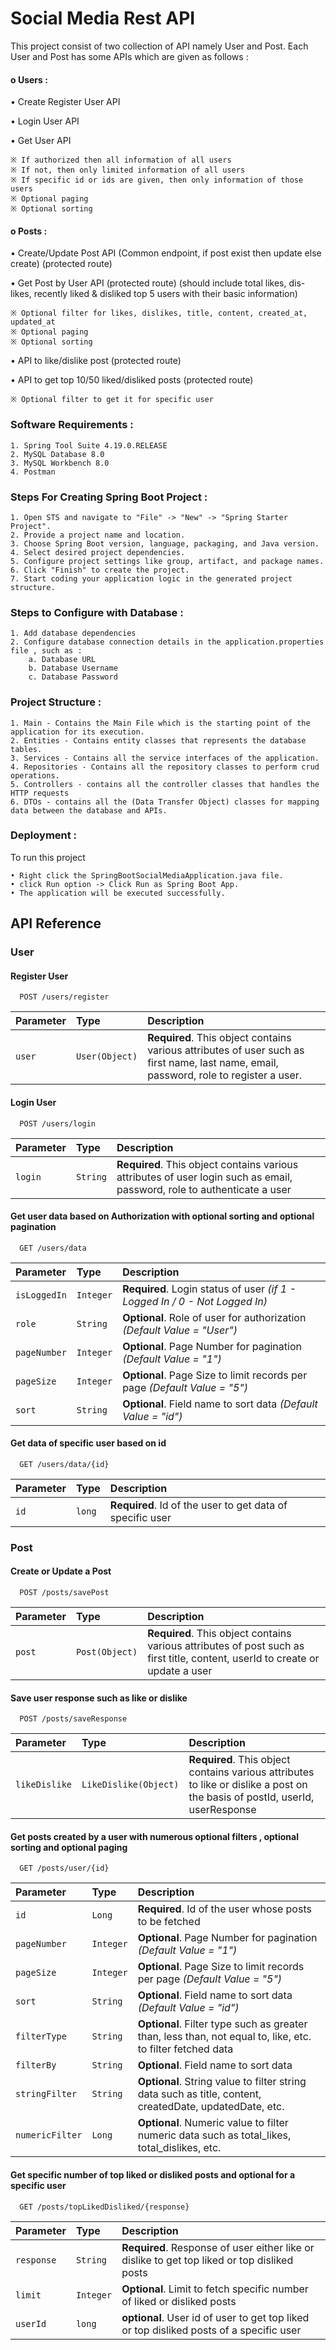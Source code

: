 
# Social Media Rest API

This project consist of two collection of API namely User and Post. Each User and Post has some APIs which are given as follows : 

#### o Users :
    
• Create Register User API

• Login User API

• Get User API
    
    ※ If authorized then all information of all users
    ※ If not, then only limited information of all users
    ※ If specific id or ids are given, then only information of those users
    ※ Optional paging
    ※ Optional sorting

#### o Posts :

• Create/Update Post API (Common endpoint, if post exist then update else create) (protected route)

• Get Post by User API (protected route) (should include total likes, dis-likes, recently liked & disliked top 5 users with their basic information)

    ※ Optional filter for likes, dislikes, title, content, created_at, updated_at
    ※ Optional paging
    ※ Optional sorting

• API to like/dislike post (protected route)

• API to get top 10/50 liked/disliked posts (protected route)

    ※ Optional filter to get it for specific user


### Software Requirements : 
    1. Spring Tool Suite 4.19.0.RELEASE
    2. MySQL Database 8.0 
    3. MySQL Workbench 8.0
    4. Postman


### Steps For Creating Spring Boot Project : 
    1. Open STS and navigate to "File" -> "New" -> "Spring Starter Project".
    2. Provide a project name and location.
    3. Choose Spring Boot version, language, packaging, and Java version.
    4. Select desired project dependencies.
    5. Configure project settings like group, artifact, and package names.
    6. Click "Finish" to create the project.
    7. Start coding your application logic in the generated project structure.


### Steps to Configure with Database :
    1. Add database dependencies
    2. Configure database connection details in the application.properties file , such as : 
        a. Database URL
        b. Database Username
        c. Database Password


### Project Structure : 
    1. Main - Contains the Main File which is the starting point of the application for its execution.
    2. Entities - Contains entity classes that represents the database tables.
    3. Services - Contains all the service interfaces of the application.
    4. Repositories - Contains all the repository classes to perform crud operations.
    5. Controllers - contains all the controller classes that handles the HTTP requests
    6. DTOs - contains all the (Data Transfer Object) classes for mapping data between the database and APIs.

### Deployment :
To run this project 

    • Right click the SpringBootSocialMediaApplication.java file.
    • click Run option -> Click Run as Spring Boot App.
    • The application will be executed successfully.










## API Reference

### User

#### Register User

```http
  POST /users/register
```

| Parameter | Type     | Description                |
| :-------- | :------- | :------------------------- |
| `user` | `User(Object)` | **Required**. This object contains various attributes of user such as first name, last name, email, password, role to register a user. |


#### Login User 

```http
  POST /users/login
```

| Parameter | Type     | Description                       |
| :-------- | :------- | :-------------------------------- |
| `login` | `String` | **Required**. This object contains various attributes of user login such as email, password, role to authenticate a user |


#### Get user data based on Authorization with optional sorting and optional pagination

```http
  GET /users/data
```

| Parameter | Type     | Description                |
| :-------- | :------- | :------------------------- |
| `isLoggedIn` | `Integer` | **Required**. Login  status of user _(if 1 - Logged In / 0 - Not Logged In)_ |
| `role` | `String` | **Optional**. Role of user for authorization _(Default Value = "User")_ |
| `pageNumber` | `Integer` | **Optional**. Page Number for pagination _(Default Value = "1")_ |
| `pageSize` | `Integer` | **Optional**. Page Size to limit records per page _(Default Value = "5")_ |
| `sort` | `String` | **Optional**. Field name to sort data _(Default Value = "id")_|

#### Get data of specific user based on id

```http
  GET /users/data/{id}
```

| Parameter | Type     | Description                |
| :-------- | :------- | :------------------------- |
| `id` | `long` | **Required**. Id of the user to get data of specific user|

### Post 

#### Create or Update a Post 

```http
  POST /posts/savePost
```

| Parameter | Type     | Description                |
| :-------- | :------- | :------------------------- |
| `post` | `Post(Object)` | **Required**. This object contains various attributes of post such as first title, content, userId to create or update a user |

#### Save user response such as like or dislike

```http
  POST /posts/saveResponse
```

| Parameter | Type     | Description                |
| :-------- | :------- | :------------------------- |
| `likeDislike` | `LikeDislike(Object)` | **Required**. This object contains various attributes to like or dislike a post on the basis of postId, userId, userResponse |

#### Get posts created by a user with numerous optional filters , optional sorting and optional paging

```http
  GET /posts/user/{id}
```

| Parameter | Type     | Description                |
| :-------- | :------- | :------------------------- |
| `id` | `Long` | **Required**. Id of the user whose posts to be fetched |
| `pageNumber` | `Integer` | **Optional**. Page Number for pagination _(Default Value = "1")_ |
| `pageSize` | `Integer` | **Optional**. Page Size to limit records per page _(Default Value = "5")_ |
| `sort` | `String` | **Optional**. Field name to sort data _(Default Value = "id")_|
| `filterType` | `String` | **Optional**. Filter type such as greater than, less than, not equal to, like, etc. to filter fetched data |
| `filterBy` | `String` | **Optional**. Field name to sort data |
| `stringFilter` | `String` | **Optional**. String value to filter string data such as title, content, createdDate, updatedDate, etc. |
| `numericFilter` | `Long` | **Optional**. Numeric value to filter numeric data such as total_likes, total_dislikes, etc. |

#### Get specific number of top liked or disliked posts and optional for a specific user 

```http
  GET /posts/topLikedDisliked/{response}
```

| Parameter | Type     | Description                |
| :-------- | :------- | :------------------------- |
| `response` | `String` | **Required**. Response of user either like or dislike to get top liked or top disliked posts |
| `limit` | `Integer` | **Optional**. Limit to fetch specific number of liked or disliked posts |
| `userId` | `long` | **optional**. User id of user to get top liked or top disliked posts of a specific user|


